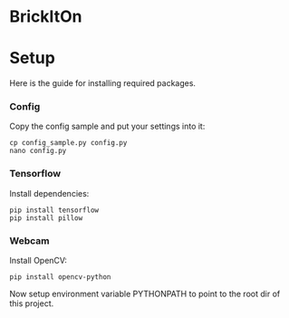 # BrickItOn

# Setup
Here is the guide for installing required packages.

### Config
Copy the config sample and put your settings into it:
```
cp config_sample.py config.py
nano config.py
```

### Tensorflow
Install dependencies:
```
pip install tensorflow
pip install pillow
```

### Webcam
Install OpenCV:
```
pip install opencv-python
```

Now setup environment variable PYTHONPATH to point to the root dir of this project.